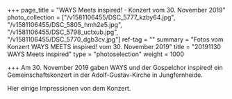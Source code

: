 +++
page_title = "WAYS Meets inspired! - Konzert vom 30. November 2019"
photo_collection = ["/v1581106455/DSC_5777_kzby64.jpg", "/v1581106455/DSC_5805_hmh2e5.jpg", "/v1581106455/DSC_5798_uctxub.jpg", "/v1581106455/DSC_5770_dgb3cv.jpg"]
ref-tag = ""
summary = "Fotos vom Konzert WAYS MEETS inspired! vom 30. November 2019"
title = "20191130 WAYS Meets inspired"
type = "photoselection"
weight = 1000

+++
Am 30. November 2019 gaben WAYS und der Gospelchor inspired! ein Gemeinschaftskonzert in der Adolf-Gustav-Kirche in Jungfernheide.

Hier einige Impressionen von dem Konzert.